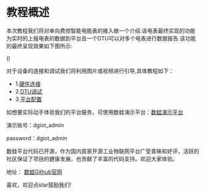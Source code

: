 
# 教程概述
本次教程我们将对单向费控智能电能表的接入做一个介绍.该电表最终实现的功能为实时的上报电表的数据到平台且一个DTU可以对多个电表进行数据报告.该功能的最终呈现效果如下图所示:

()

对于设备的连接和调试我们将利用图片或视频进行引导,具体教程如下：

- 1.[硬件连接](pro-con.md)
- 2.[DTU调试](DTUmodify.md)
- 3.[平台配置](dashboard-config.md)

如想要实际动手体验我们的平台服务，可使用数蛙演示平台：[数蛙演示平台](http://prod.iotn2n.com/)

演示账号：dgiot_admin

password：dgiot_admin

数蛙平台代码已开源，作为国内首家开源工业物联网平台广受青睐和好评，活跃的社区保证了项目的健康发展，也贡献了丰富的代码支持。欢迎大家体验。

地址：
[数蛙Github官网](https://github.com/dgiot)

喜欢，欢迎点star鼓励我们!



